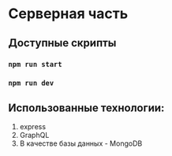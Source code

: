 # Серверная часть

## Доступные скрипты

### `npm run start`

### `npm run dev`

## Использованные технологии:

1. express
2. GraphQL
3. В качестве базы данных - MongoDB
